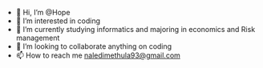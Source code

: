 - 👋 Hi, I’m @Hope
- 👀 I’m interested in coding
- 🌱 I’m currently studying informatics and majoring in economics and Risk management 
- 💞️ I’m looking to collaborate anything on coding
- 📫 How to reach me naledimethula93@gmail.com

<!---
37828118/37828118 is a ✨ special ✨ repository because its `README.md` (this file) appears on your GitHub profile.
You can click the Preview link to take a look at your changes.
--->

